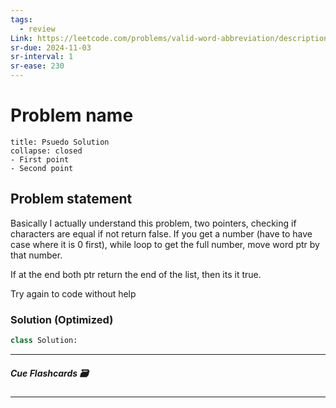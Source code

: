 ```yaml
---
tags:
  - review
Link: https://leetcode.com/problems/valid-word-abbreviation/description/?envType=company&envId=facebook&favoriteSlug=facebook-three-months
sr-due: 2024-11-03
sr-interval: 1
sr-ease: 230
---
```


# Problem name
```ad-tldr
title: Psuedo Solution
collapse: closed
- First point
- Second point
```
## Problem statement
Basically I actually understand this problem, two pointers, checking if characters are equal if not return false.
If you get a number (have to have case where it is 0 first), while loop to get the full number, move word ptr by that number.

If at the end both ptr return the end of the list, then its it true.

Try again to code without help

### Solution (Optimized)
```python
class Solution:

```

---
##### Cue Flashcards 🗃

---
